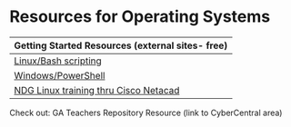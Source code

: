 Resources for Operating Systems
===============================

| Getting Started Resources (external sites- free)                                                   |
|----------------------------------------------------------------------------------------------------|
| [Linux/Bash scripting](http://overthewire.org/wargames/)                                           |
| [Windows/PowerShell](https://underthewire.tech/wargames.htm)                                       |
| [NDG Linux training thru Cisco Netacad](https://www.netacad.com/courses/os-it/ndg-linux-unhatched) |

Check out: GA Teachers Repository Resource (link to CyberCentral area)
